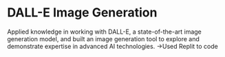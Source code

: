 # DALL-E Image Generation 
Applied knowledge in working with DALL-E, a state-of-the-art image generation model, 
and built an image generation tool to explore and
demonstrate expertise in advanced AI technologies.
->Used Replit to code
